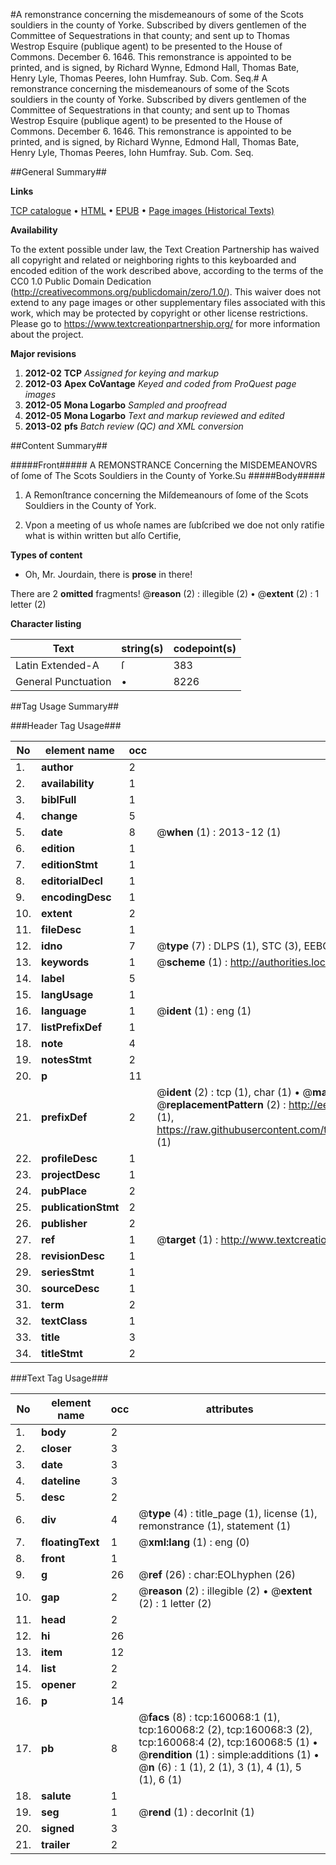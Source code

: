 #A remonstrance concerning the misdemeanours of some of the Scots souldiers in the county of Yorke. Subscribed by divers gentlemen of the Committee of Sequestrations in that county; and sent up to Thomas Westrop Esquire (publique agent) to be presented to the House of Commons. December 6. 1646. This remonstrance is appointed to be printed, and is signed, by Richard Wynne, Edmond Hall, Thomas Bate, Henry Lyle, Thomas Peeres, Iohn Humfray. Sub. Com. Seq.#
A remonstrance concerning the misdemeanours of some of the Scots souldiers in the county of Yorke. Subscribed by divers gentlemen of the Committee of Sequestrations in that county; and sent up to Thomas Westrop Esquire (publique agent) to be presented to the House of Commons. December 6. 1646. This remonstrance is appointed to be printed, and is signed, by Richard Wynne, Edmond Hall, Thomas Bate, Henry Lyle, Thomas Peeres, Iohn Humfray. Sub. Com. Seq.

##General Summary##

**Links**

[TCP catalogue](http://www.ota.ox.ac.uk/tcp/)  • 
[HTML](http://tei.it.ox.ac.uk/tcp/Texts-HTML/free/A92/A92422.html)  • 
[EPUB](http://tei.it.ox.ac.uk/tcp/Texts-EPUB/free/A92/A92422.epub) • 
[Page images (Historical Texts)](https://historicaltexts.jisc.ac.uk/eebo-99861780e)

**Availability**

To the extent possible under law, the Text Creation Partnership has waived all copyright and related or neighboring rights to this keyboarded and encoded edition of the work described above, according to the terms of the CC0 1.0 Public Domain Dedication (http://creativecommons.org/publicdomain/zero/1.0/). This waiver does not extend to any page images or other supplementary files associated with this work, which may be protected by copyright or other license restrictions. Please go to https://www.textcreationpartnership.org/ for more information about the project.

**Major revisions**

1. __2012-02__ __TCP__ *Assigned for keying and markup*
1. __2012-03__ __Apex CoVantage__ *Keyed and coded from ProQuest page images*
1. __2012-05__ __Mona Logarbo__ *Sampled and proofread*
1. __2012-05__ __Mona Logarbo__ *Text and markup reviewed and edited*
1. __2013-02__ __pfs__ *Batch review (QC) and XML conversion*

##Content Summary##

#####Front#####
A REMONSTRANCE Concerning the MISDEMEANOVRS of ſome of The Scots Souldiers in the County of Yorke.Su
#####Body#####

1. A Remonſtrance concerning the Miſdemeanours of ſome of the Scots Souldiers in the County of York.

1. Vpon a meeting of us whoſe names are ſubſcribed we doe not only ratifie what is within written but alſo Certifie,

**Types of content**

  * Oh, Mr. Jourdain, there is **prose** in there!

There are 2 **omitted** fragments! 
 @__reason__ (2) : illegible (2)  •  @__extent__ (2) : 1 letter (2)

**Character listing**


|Text|string(s)|codepoint(s)|
|---|---|---|
|Latin Extended-A|ſ|383|
|General Punctuation|•|8226|

##Tag Usage Summary##

###Header Tag Usage###

|No|element name|occ|attributes|
|---|---|---|---|
|1.|__author__|2||
|2.|__availability__|1||
|3.|__biblFull__|1||
|4.|__change__|5||
|5.|__date__|8| @__when__ (1) : 2013-12 (1)|
|6.|__edition__|1||
|7.|__editionStmt__|1||
|8.|__editorialDecl__|1||
|9.|__encodingDesc__|1||
|10.|__extent__|2||
|11.|__fileDesc__|1||
|12.|__idno__|7| @__type__ (7) : DLPS (1), STC (3), EEBO-CITATION (1), PROQUEST (1), VID (1)|
|13.|__keywords__|1| @__scheme__ (1) : http://authorities.loc.gov/ (1)|
|14.|__label__|5||
|15.|__langUsage__|1||
|16.|__language__|1| @__ident__ (1) : eng (1)|
|17.|__listPrefixDef__|1||
|18.|__note__|4||
|19.|__notesStmt__|2||
|20.|__p__|11||
|21.|__prefixDef__|2| @__ident__ (2) : tcp (1), char (1)  •  @__matchPattern__ (2) : ([0-9\-]+):([0-9IVX]+) (1), (.+) (1)  •  @__replacementPattern__ (2) : http://eebo.chadwyck.com/downloadtiff?vid=$1&page=$2 (1), https://raw.githubusercontent.com/textcreationpartnership/Texts/master/tcpchars.xml#$1 (1)|
|22.|__profileDesc__|1||
|23.|__projectDesc__|1||
|24.|__pubPlace__|2||
|25.|__publicationStmt__|2||
|26.|__publisher__|2||
|27.|__ref__|1| @__target__ (1) : http://www.textcreationpartnership.org/docs/. (1)|
|28.|__revisionDesc__|1||
|29.|__seriesStmt__|1||
|30.|__sourceDesc__|1||
|31.|__term__|2||
|32.|__textClass__|1||
|33.|__title__|3||
|34.|__titleStmt__|2||


###Text Tag Usage###

|No|element name|occ|attributes|
|---|---|---|---|
|1.|__body__|2||
|2.|__closer__|3||
|3.|__date__|3||
|4.|__dateline__|3||
|5.|__desc__|2||
|6.|__div__|4| @__type__ (4) : title_page (1), license (1), remonstrance (1), statement (1)|
|7.|__floatingText__|1| @__xml:lang__ (1) : eng (0)|
|8.|__front__|1||
|9.|__g__|26| @__ref__ (26) : char:EOLhyphen (26)|
|10.|__gap__|2| @__reason__ (2) : illegible (2)  •  @__extent__ (2) : 1 letter (2)|
|11.|__head__|2||
|12.|__hi__|26||
|13.|__item__|12||
|14.|__list__|2||
|15.|__opener__|2||
|16.|__p__|14||
|17.|__pb__|8| @__facs__ (8) : tcp:160068:1 (1), tcp:160068:2 (2), tcp:160068:3 (2), tcp:160068:4 (2), tcp:160068:5 (1)  •  @__rendition__ (1) : simple:additions (1)  •  @__n__ (6) : 1 (1), 2 (1), 3 (1), 4 (1), 5 (1), 6 (1)|
|18.|__salute__|1||
|19.|__seg__|1| @__rend__ (1) : decorInit (1)|
|20.|__signed__|3||
|21.|__trailer__|2||
